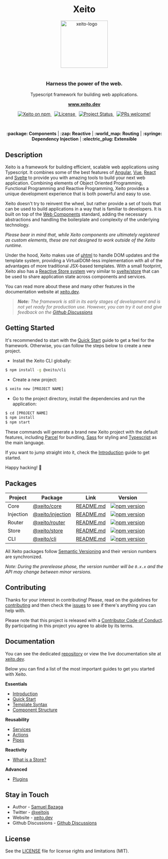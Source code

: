 <h1 align="center">Xeito</h1>

<p align="center">
  <img src="https://xeito.dev/images/logo_gradient.svg" alt="xeito-logo" width="150px" height="150px"/>
  <br><br>
  <h3 align="center">
    Harness the power of the web.
  </h3>
  <p align="center">
    Typescript framework for building web applications.
  </p>
  <p align="center">
    <a href="https://xeito.dev"><strong>www.xeito.dev</strong></a>
  </p>
</p>


<p align="center">
  <a href="https://www.npmjs.com/@xeito/core">
    <img src="https://img.shields.io/npm/v/@xeito/core.svg?logo=npm&logoColor=fff&label=NPM+package&color=f59e0b" alt="Xeito on npm" />
  </a>
  &nbsp;
  <a href="https://github.com/aerotoad/xeito/blob/main/LICENSE">
    <img src="https://img.shields.io/github/license/aerotoad/xeito" alt="License" />
  </a>
  &nbsp;
  <a href="#" disabled>
    <img src="https://img.shields.io/badge/Project%20Status-Alpha-yellow?logo=git&logoColor=white" alt="Project Status" />
  </a>
  &nbsp;
  <a href="https://github.com/aerotoad/xeito/blob/main/CONTRIBUTING.md">
    <img src="https://img.shields.io/badge/PRs-welcome-brightgreen.svg" alt="PRs welcome!" />
  </a>
</p>

<br>

<p align="center">
  <b>:package: Components</b> |
  <b>:zap: Reactive</b> |
  <b>:world_map: Routing</b> |
  <b>:syringe: Dependency Injection</b> |
  <b>:electric_plug: Extensible</b>
</p>

## Description

Xeito is a framework for building efficient, scalable web applications using Typescript. It combines some of the best features of [Angular](https://angular.io/), [Vue](https://vuejs.org/), [React](https://reactjs.org/) and [Svelte](https://svelte.dev/) to provide you with amazing tools to build your next web application. Combining elements of Object Oriented Programming, Functional Programming and Reactive Programming, Xeito provides a unique development experience that is both powerful and easy to use.

Xeito doesn't try to reinvent the wheel, but rather provide a set of tools that can be used to build applications in a way that is familiar to developers. It is built on top of the [Web Components](https://developer.mozilla.org/en-US/docs/Web/Web_Components) standard, adding the necessary abstractions and handling the boilerplate and complexity
of the underlying technology.

_Please bear in mind that, while Xeito components are ultimately registered as custom elements, these are not designed to work outside of the Xeito runtime._

Under the hood, Xeito makes use of [µhtml](https://github.com/WebReflection/uhtml) to handle DOM updates and the template system, providing a VirtualDOM-less implementation with all of the advantages of more traditional JSX-based templates.
With a small footprint, Xeito also has a [Reactive Store system](https://xeito.dev/stores/what-is-a-store) very similar to [svelte/store](https://svelte.dev/docs#run-time-svelte-store) that can be used to share application state across components and services.

You can read more about these and many other features in the documentation website at [xeito.dev](https://xeito.dev).

> ***Note:*** _The framework is still in its early stages of development and is not yet ready for production use. However, you can try it out and give feedback on the [Github Discussions](https://github.com/aerotoad/xeito/discussions)_

## Getting Started

It's recommended to start with the [Quick Start](https://xeito.dev/guide/quick-start) guide to get a feel for the framework. Otherwise, you can follow the steps below to create a new project.

- Install the Xeito CLI globally:
```bash
$ npm install -g @xeito/cli
```

- Create a new project:
```bash
$ xeito new [PROJECT NAME]
```

- Go to the project directory, install the dependencies and run the application:
```bash
$ cd [PROJECT NAME]
$ npm install
$ npm start
```

These commands will generate a brand new Xeito project with the default features, including [Parcel](https://parceljs.org/) for bundling, [Sass](https://sass-lang.com/) for styling and [Typescript](https://www.typescriptlang.org/) as the main language.

If you want to jump straight into it, check the [Introduction](https://xeito.dev/guide/introduction) guide to get started.

Happy hacking! :tada:

## Packages

| Project | Package | Link | Version |
|---------|---------|------| ------- |
| Core | [@xeito/core](https://www.npmjs.com/package/@xeito/core) | [README.md](/packages/core/README.md) | [![npm version](https://badge.fury.io/js/%40xeito%2Fcore.svg)](https://badge.fury.io/js/%40xeito%2Fcore) |
| Injection | [@xeito/injection](https://www.npmjs.com/package/@xeito/injection) | [README.md](/packages/injection/README.md) | [![npm version](https://badge.fury.io/js/%40xeito%2Finjection.svg)](https://badge.fury.io/js/%40xeito%2Finjection) |
| Router | [@xeito/router](https://www.npmjs.com/package/@xeito/router) | [README.md](/packages/router/README.md) | [![npm version](https://badge.fury.io/js/%40xeito%2Frouter.svg)](https://badge.fury.io/js/%40xeito%2Frouter) |
| Store | [@xeito/store](https://www.npmjs.com/package/@xeito/store) | [README.md](/packages/store/README.md) | [![npm version](https://badge.fury.io/js/%40xeito%2Fstore.svg)](https://badge.fury.io/js/%40xeito%2Fstore) |
| CLI | [@xeito/cli](https://www.npmjs.com/package/@xeito/cli) | [README.md](/packages/cli/README.md) | [![npm version](https://badge.fury.io/js/%40xeito%2Fcli.svg)](https://badge.fury.io/js/%40xeito%2Fcli) |

All Xeito packages follow [Semantic Versioning](https://semver.org/) and their version numbers are synchronized.

_*Note:* During the prerelease phase, the version number will be `0.x.x` and the API may change between minor versions._

## Contributing

Thanks for your interest in contributing! Please, read on the guidelines for [contributing](CONTRIBUTING.md) and then check the [issues](https://github.com/aerotoad/xeito/issues) to see if there's anything you can help with.

Please note that this project is released with a [Contributor Code of Conduct](CODE_OF_CONDUCT.md). By participating in this project you agree to abide by its terms.

## Documentation

You can see the dedicated [repository](https://github.com/aerotoad/xeito-docs) or view the live documentation site at [xeito.dev](https://xeito.dev).

Below you can find a list of the most important guides to get you started with Xeito.

**Essentials**

- [Introduction](https://xeito.dev/guide/introduction)
- [Quick Start](https://xeito.dev/guide/quick-start)
- [Template Syntax](https://xeito.dev/guide/essentials/template-syntax)
- [Component Structure](https://xeito.dev/guide/components/structure)

**Reusability**

- [Services](https://xeito.dev/guide/reusability/services)
- [Actions](https://xeito.dev/guide/reusability/actions)
- [Pipes](https://xeito.dev/guide/reusability/pipes)

**Reactivity**

- [What is a Store?](https://xeito.dev/guide/stores/what-is-a-store)

**Advanced**

- [Plugins](https://xeito.dev/guide/reusability/plugins)

## Stay in Touch

- Author - [Samuel Bazaga](https://twitter.com/aerotoad)
- Twitter - [@xeitojs](https://twitter.com/xeitojs)
- Website - [xeito.dev](https://xeito.dev)
- Github Discussions - [Github Discussions](https://github.com/aerotoad/xeito/discussions)

## License

See the [LICENSE](LICENSE) file for license rights and limitations (MIT).
